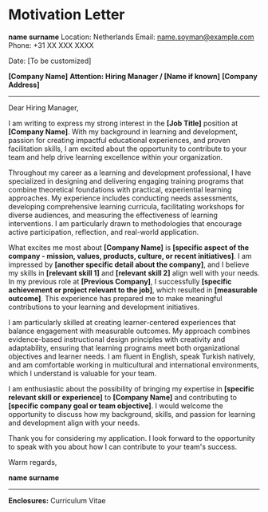 # Motivation Letter

**name surname**
Location: Netherlands
Email: name.soyman@example.com
Phone: +31 XX XXX XXXX

Date: [To be customized]

**[Company Name]**
**Attention: Hiring Manager / [Name if known]**
**[Company Address]**

---

Dear Hiring Manager,

I am writing to express my strong interest in the **[Job Title]** position at **[Company Name]**. With my background in learning and development, passion for creating impactful educational experiences, and proven facilitation skills, I am excited about the opportunity to contribute to your team and help drive learning excellence within your organization.

Throughout my career as a learning and development professional, I have specialized in designing and delivering engaging training programs that combine theoretical foundations with practical, experiential learning approaches. My experience includes conducting needs assessments, developing comprehensive learning curricula, facilitating workshops for diverse audiences, and measuring the effectiveness of learning interventions. I am particularly drawn to methodologies that encourage active participation, reflection, and real-world application.

What excites me most about **[Company Name]** is **[specific aspect of the company - mission, values, products, culture, or recent initiatives]**. I am impressed by **[another specific detail about the company]**, and I believe my skills in **[relevant skill 1]** and **[relevant skill 2]** align well with your needs. In my previous role at **[Previous Company]**, I successfully **[specific achievement or project relevant to the job]**, which resulted in **[measurable outcome]**. This experience has prepared me to make meaningful contributions to your learning and development initiatives.

I am particularly skilled at creating learner-centered experiences that balance engagement with measurable outcomes. My approach combines evidence-based instructional design principles with creativity and adaptability, ensuring that learning programs meet both organizational objectives and learner needs. I am fluent in English, speak Turkish natively, and am comfortable working in multicultural and international environments, which I understand is valuable for your team.

I am enthusiastic about the possibility of bringing my expertise in **[specific relevant skill or experience]** to **[Company Name]** and contributing to **[specific company goal or team objective]**. I would welcome the opportunity to discuss how my background, skills, and passion for learning and development align with your needs.

Thank you for considering my application. I look forward to the opportunity to speak with you about how I can contribute to your team's success.

Warm regards,

**name surname**

---

**Enclosures:** Curriculum Vitae
